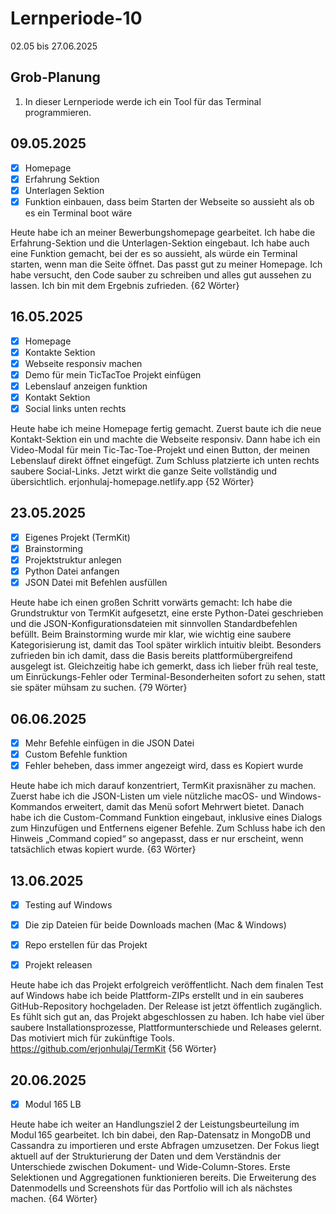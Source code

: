 # Lernperiode-10

02.05 bis 27.06.2025

## Grob-Planung

1. In dieser Lernperiode werde ich ein Tool für das Terminal programmieren.

## 09.05.2025

- [x] Homepage
- [x] Erfahrung Sektion
- [x] Unterlagen Sektion
- [x] Funktion einbauen, dass beim Starten der Webseite so aussieht als ob es ein Terminal boot wäre

Heute habe ich an meiner Bewerbungshomepage gearbeitet. Ich habe die Erfahrung-Sektion und die Unterlagen-Sektion eingebaut. Ich habe auch eine Funktion gemacht, bei der es so aussieht, als würde ein Terminal starten, wenn man die Seite öffnet. Das passt gut zu meiner Homepage. Ich habe versucht, den Code sauber zu schreiben und alles gut aussehen zu lassen. Ich bin mit dem Ergebnis zufrieden. {62 Wörter}

## 16.05.2025

- [x] Homepage
- [x] Kontakte Sektion
- [x] Webseite responsiv machen
- [x] Demo für mein TicTacToe Projekt einfügen
- [x] Lebenslauf anzeigen funktion
- [x] Kontakt Sektion
- [x] Social links unten rechts

Heute habe ich meine Homepage fertig gemacht. Zuerst baute ich die neue Kontakt-Sektion ein und machte die Webseite responsiv. Dann habe ich ein Video-Modal für mein Tic-Tac-Toe-Projekt und einen Button, der meinen Lebenslauf direkt öffnet eingefügt. Zum Schluss platzierte ich unten rechts saubere Social-Links. Jetzt wirkt die ganze Seite vollständig und übersichtlich. erjonhulaj-homepage.netlify.app {52 Wörter}

## 23.05.2025

- [x] Eigenes Projekt (TermKit)
- [x] Brainstorming
- [x] Projektstruktur anlegen
- [x] Python Datei anfangen
- [x] JSON Datei mit Befehlen ausfüllen

Heute habe ich einen großen Schritt vorwärts gemacht: Ich habe die Grundstruktur von TermKit aufgesetzt, eine erste Python-Datei geschrieben und die JSON-Konfigurationsdateien mit sinnvollen Standardbefehlen befüllt. Beim Brainstorming wurde mir klar, wie wichtig eine saubere Kategorisierung ist, damit das Tool später wirklich intuitiv bleibt. Besonders zufrieden bin ich damit, dass die Basis bereits plattform­übergreifend ausgelegt ist. Gleichzeitig habe ich gemerkt, dass ich lieber früh real teste, um Einrückungs-Fehler oder Terminal-Besonderheiten sofort zu sehen, statt sie später mühsam zu suchen. {79 Wörter}

## 06.06.2025

- [x] Mehr Befehle einfügen in die JSON Datei
- [x] Custom Befehle funktion
- [x] Fehler beheben, dass immer angezeigt wird, dass es Kopiert wurde

Heute habe ich mich darauf konzentriert, TermKit praxisnäher zu machen. Zuerst habe ich die JSON-Listen um viele nützliche macOS- und Windows-Kommandos erweitert, damit das Menü sofort Mehrwert bietet. Danach habe ich die Custom-Command Funktion eingebaut, inklusive eines Dialogs zum Hinzufügen und Entfernens eigener Befehle. Zum Schluss habe ich den Hinweis „Command copied“ so angepasst, dass er nur erscheint, wenn tatsächlich etwas kopiert wurde. {63 Wörter}

## 13.06.2025

- [x] Testing auf Windows
- [x] Die zip Dateien für beide Downloads machen (Mac & Windows)
- [x] Repo erstellen für das Projekt
- [x] Projekt releasen


Heute habe ich das Projekt erfolgreich veröffentlicht. Nach dem finalen Test auf Windows habe ich beide Plattform-ZIPs erstellt und in ein sauberes GitHub-Repository hochgeladen. Der Release ist jetzt öffentlich zugänglich. Es fühlt sich gut an, das Projekt abgeschlossen zu haben. Ich habe viel über saubere Installationsprozesse, Plattformunterschiede und Releases gelernt. Das motiviert mich für zukünftige Tools. https://github.com/erjonhulaj/TermKit {56 Wörter}

## 20.06.2025

- [x] Modul 165 LB

Heute habe ich weiter an Handlungsziel 2 der Leistungsbeurteilung im Modul 165 gearbeitet. Ich bin dabei, den Rap-Datensatz in MongoDB und Cassandra zu importieren und erste Abfragen umzusetzen. Der Fokus liegt aktuell auf der Strukturierung der Daten und dem Verständnis der Unterschiede zwischen Dokument- und Wide-Column-Stores. Erste Selektionen und Aggregationen funktionieren bereits. Die Erweiterung des Datenmodells und Screenshots für das Portfolio will ich als nächstes machen. {64 Wörter}


